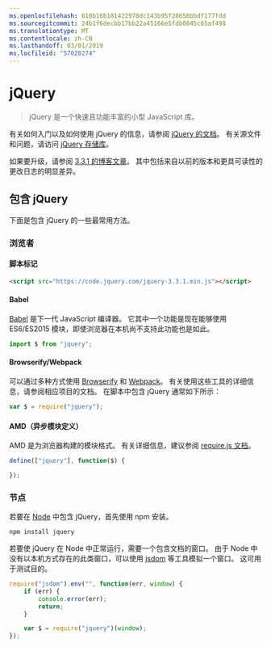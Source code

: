 ```yaml
---
ms.openlocfilehash: 610b16b181422978dc143b95f28658bbdf177fdd
ms.sourcegitcommit: 24b1f6decbb17bb22a45166e5fdb0845c65af498
ms.translationtype: MT
ms.contentlocale: zh-CN
ms.lasthandoff: 03/01/2019
ms.locfileid: "57028274"
---
```

# <a name="jquery"></a>jQuery

> jQuery 是一个快速且功能丰富的小型 JavaScript 库。

有关如何入门以及如何使用 jQuery 的信息，请参阅 [jQuery 的文档](http://api.jquery.com/)。
有关源文件和问题，请访问 [jQuery 存储库](https://github.com/jquery/jquery)。

如果要升级，请参阅 [3.3.1 的博客文章](https://blog.jquery.com/2017/03/20/jquery-3.3.1-now-available/)。 其中包括来自以前的版本和更具可读性的更改日志的明显差异。

## <a name="including-jquery"></a>包含 jQuery

下面是包含 jQuery 的一些最常用方法。

### <a name="browser"></a>浏览者

#### <a name="script-tag"></a>脚本标记

```html
<script src="https://code.jquery.com/jquery-3.3.1.min.js"></script>
```

#### <a name="babel"></a>Babel

[Babel](http://babeljs.io/) 是下一代 JavaScript 编译器。 它其中一个功能是现在能够使用 ES6/ES2015 模块，即使浏览器在本机尚不支持此功能也是如此。

```js
import $ from "jquery";
```

#### <a name="browserifywebpack"></a>Browserify/Webpack

可以通过多种方式使用 [Browserify](http://browserify.org/) 和 [Webpack](https://webpack.github.io/)。 有关使用这些工具的详细信息，请参阅相应项目的文档。 在脚本中包含 jQuery 通常如下所示：

```js
var $ = require("jquery");
```

#### <a name="amd-asynchronous-module-definition"></a>AMD（异步模块定义）

AMD 是为浏览器构建的模块格式。 有关详细信息，建议参阅 [require.js 文档](http://requirejs.org/docs/whyamd.html)。

```js
define(["jquery"], function($) {

});
```

### <a name="node"></a>节点

若要在 [Node](nodejs.org) 中包含 jQuery，首先使用 npm 安装。

```sh
npm install jquery
```

若要使 jQuery 在 Node 中正常运行，需要一个包含文档的窗口。 由于 Node 中没有以本机方式存在的此类窗口，可以使用 [jsdom](https://github.com/tmpvar/jsdom) 等工具模拟一个窗口。 这可用于测试目的。

```js
require("jsdom").env("", function(err, window) {
    if (err) {
        console.error(err);
        return;
    }

    var $ = require("jquery")(window);
});
```
